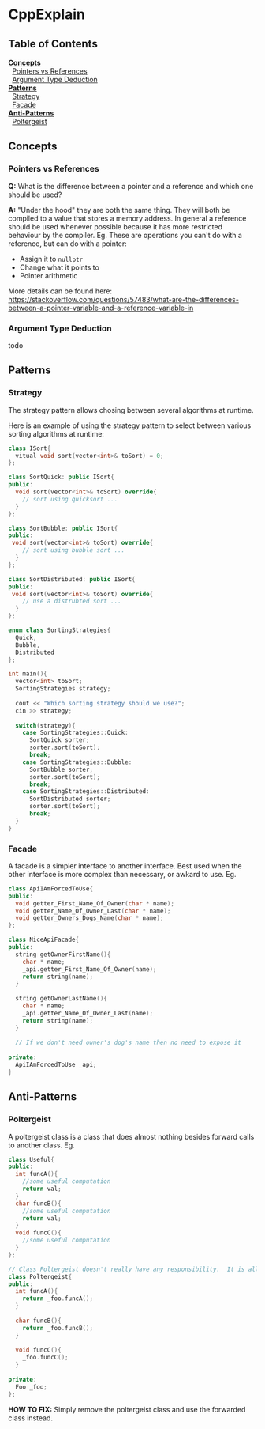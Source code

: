 # CppExplain

<!-- One windows use alt+255 to add a space at the beginning of a line -->
## Table of Contents
__[Concepts](#Concepts)<br>__
  [Pointers vs References](#Pointers-vs-References)<br>
  [Argument Type Deduction](#Argument-Type-Deduction)<br>
__[Patterns](#Patterns)<br>__
  [Strategy](#Strategy)<br>
  [Facade](#Facade)<br>
__[Anti-Patterns](#Anti-Patterns)<br>__
  [Poltergeist](#Poltergeist)<br>

## Concepts
### Pointers vs References
__Q:__ What is the difference between a pointer and a reference and which one should be used?

__A:__ "Under the hood" they are both the same thing.  They will both be compiled to a value that stores a memory address.  In general a reference should be used whenever possible because it has more restricted behaviour by the compiler.  Eg. These are operations you can't do with a reference, but can do with a pointer:
 * Assign it to `nullptr`
 * Change what it points to
 * Pointer arithmetic

More details can be found here: https://stackoverflow.com/questions/57483/what-are-the-differences-between-a-pointer-variable-and-a-reference-variable-in



### Argument Type Deduction
todo



## Patterns
### Strategy
The strategy pattern allows chosing between several algorithms at runtime.

Here is an example of using the strategy pattern to select between various sorting algorithms at runtime:
```cpp
class ISort{
  vitual void sort(vector<int>& toSort) = 0;
};

class SortQuick: public ISort{
public:
  void sort(vector<int>& toSort) override{
    // sort using quicksort ...
  }
};

class SortBubble: public ISort{
public:
 void sort(vector<int>& toSort) override{
    // sort using bubble sort ...
  }
};

class SortDistributed: public ISort{
public:
 void sort(vector<int>& toSort) override{
    // use a distrubted sort ...
  }
};

enum class SortingStrategies{
  Quick,
  Bubble,
  Distributed
};

int main(){
  vector<int> toSort;
  SortingStrategies strategy;
  
  cout << "Which sorting strategy should we use?";
  cin >> strategy;
  
  switch(strategy){
    case SortingStrategies::Quick:
      SortQuick sorter;
      sorter.sort(toSort);
      break;
    case SortingStrategies::Bubble:
      SortBubble sorter;
      sorter.sort(toSort);
      break;
    case SortingStrategies::Distributed:
      SortDistributed sorter;
      sorter.sort(toSort);
      break;
  }
}

```



### Facade
A facade is a simpler interface to another interface.  Best used when the other interface is more complex than necessary, or awkard to use.  Eg.

```cpp
class ApiIAmForcedToUse{
public:
  void getter_First_Name_Of_Owner(char * name);
  void getter_Name_Of_Owner_Last(char * name);
  void getter_Owners_Dogs_Name(char * name);
};

class NiceApiFacade{
public:
  string getOwnerFirstName(){
    char * name;
    _api.getter_First_Name_Of_Owner(name);
    return string(name);
  }
  
  string getOwnerLastName(){
    char * name;
    _api.getter_Name_Of_Owner_Last(name);
    return string(name);
  }
  
  // If we don't need owner's dog's name then no need to expose it
  
private:
  ApiIAmForcedToUse _api;
}

```


## Anti-Patterns
### Poltergeist
A poltergeist class is a class that does almost nothing besides forward calls to another class.  Eg.

```cpp
class Useful{
public:
  int funcA(){
    //some useful computation
    return val;
  }
  char funcB(){
    //some useful computation
    return val;
  }
  void funcC(){
    //some useful computation
  }
};

// Class Poltergeist doesn't really have any responsibility.  It is all forwarded to class Useful.
class Poltergeist{
public:
  int funcA(){
    return _foo.funcA();
  }
  
  char funcB(){
    return _foo.funcB();
  }
  
  void funcC(){
    _foo.funcC();
  }
  
private:
  Foo _foo;
};
```
__HOW TO FIX:__  Simply remove the poltergeist class and use the forwarded class instead.

